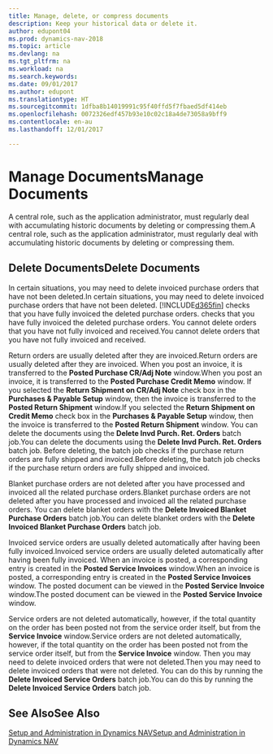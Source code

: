 ```yaml
---
title: Manage, delete, or compress documents
description: Keep your historical data or delete it.
author: edupont04
ms.prod: dynamics-nav-2018
ms.topic: article
ms.devlang: na
ms.tgt_pltfrm: na
ms.workload: na
ms.search.keywords: 
ms.date: 09/01/2017
ms.author: edupont
ms.translationtype: HT
ms.sourcegitcommit: 1dfba8b14019991c95f40ffd5f7fbaed5df414eb
ms.openlocfilehash: 0072326edf457b93e10c02c18a4de73058a9bff9
ms.contentlocale: en-au
ms.lasthandoff: 12/01/2017

---
```

# <a name="manage-documents"></a><span data-ttu-id="346f6-103">Manage Documents</span><span class="sxs-lookup"><span data-stu-id="346f6-103">Manage Documents</span></span>
<span data-ttu-id="346f6-104">A central role, such as the application administrator, must regularly deal with accumulating historic documents by deleting or compressing them.</span><span class="sxs-lookup"><span data-stu-id="346f6-104">A central role, such as the application administrator, must regularly deal with accumulating historic documents by deleting or compressing them.</span></span>  

## <a name="delete-documents"></a><span data-ttu-id="346f6-105">Delete Documents</span><span class="sxs-lookup"><span data-stu-id="346f6-105">Delete Documents</span></span>
<span data-ttu-id="346f6-106">In certain situations, you may need to delete invoiced purchase orders that have not been deleted.</span><span class="sxs-lookup"><span data-stu-id="346f6-106">In certain situations, you may need to delete invoiced purchase orders that have not been deleted.</span></span> [!INCLUDE[d365fin](includes/d365fin_md.md)]<span data-ttu-id="346f6-107"> checks that you have fully invoiced the deleted purchase orders.</span><span class="sxs-lookup"><span data-stu-id="346f6-107"> checks that you have fully invoiced the deleted purchase orders.</span></span> <span data-ttu-id="346f6-108">You cannot delete orders that you have not fully invoiced and received.</span><span class="sxs-lookup"><span data-stu-id="346f6-108">You cannot delete orders that you have not fully invoiced and received.</span></span>  

<span data-ttu-id="346f6-109">Return orders are usually deleted after they are invoiced.</span><span class="sxs-lookup"><span data-stu-id="346f6-109">Return orders are usually deleted after they are invoiced.</span></span> <span data-ttu-id="346f6-110">When you post an invoice, it is transferred to the **Posted Purchase CR/Adj Note** window.</span><span class="sxs-lookup"><span data-stu-id="346f6-110">When you post an invoice, it is transferred to the **Posted Purchase Credit Memo** window.</span></span> <span data-ttu-id="346f6-111">If you selected the **Return Shipment on CR/Adj Note** check box in the **Purchases & Payable Setup** window, then the invoice is transferred to the **Posted Return Shipment** window.</span><span class="sxs-lookup"><span data-stu-id="346f6-111">If you selected the **Return Shipment on Credit Memo** check box in the **Purchases & Payable Setup** window, then the invoice is transferred to the **Posted Return Shipment** window.</span></span> <span data-ttu-id="346f6-112">You can delete the documents using the **Delete Invd Purch. Ret. Orders** batch job.</span><span class="sxs-lookup"><span data-stu-id="346f6-112">You can delete the documents using the **Delete Invd Purch. Ret. Orders** batch job.</span></span> <span data-ttu-id="346f6-113">Before deleting, the batch job checks if the purchase return orders are fully shipped and invoiced.</span><span class="sxs-lookup"><span data-stu-id="346f6-113">Before deleting, the batch job checks if the purchase return orders are fully shipped and invoiced.</span></span>  

<span data-ttu-id="346f6-114">Blanket purchase orders are not deleted after you have processed and invoiced all the related purchase orders.</span><span class="sxs-lookup"><span data-stu-id="346f6-114">Blanket purchase orders are not deleted after you have processed and invoiced all the related purchase orders.</span></span> <span data-ttu-id="346f6-115">You can delete blanket orders with the **Delete Invoiced Blanket Purchase Orders** batch job.</span><span class="sxs-lookup"><span data-stu-id="346f6-115">You can delete blanket orders with the **Delete Invoiced Blanket Purchase Orders** batch job.</span></span>  

<span data-ttu-id="346f6-116">Invoiced service orders are usually deleted automatically after having been fully invoiced.</span><span class="sxs-lookup"><span data-stu-id="346f6-116">Invoiced service orders are usually deleted automatically after having been fully invoiced.</span></span> <span data-ttu-id="346f6-117">When an invoice is posted, a corresponding entry is created in the **Posted Service Invoices** window.</span><span class="sxs-lookup"><span data-stu-id="346f6-117">When an invoice is posted, a corresponding entry is created in the **Posted Service Invoices** window.</span></span> <span data-ttu-id="346f6-118">The posted document can be viewed in the **Posted Service Invoice** window.</span><span class="sxs-lookup"><span data-stu-id="346f6-118">The posted document can be viewed in the **Posted Service Invoice** window.</span></span>  

<span data-ttu-id="346f6-119">Service orders are not deleted automatically, however, if the total quantity on the order has been posted not from the service order itself, but from the **Service Invoice** window.</span><span class="sxs-lookup"><span data-stu-id="346f6-119">Service orders are not deleted automatically, however, if the total quantity on the order has been posted not from the service order itself, but from the **Service Invoice** window.</span></span> <span data-ttu-id="346f6-120">Then you may need to delete invoiced orders that were not deleted.</span><span class="sxs-lookup"><span data-stu-id="346f6-120">Then you may need to delete invoiced orders that were not deleted.</span></span> <span data-ttu-id="346f6-121">You can do this by running the **Delete Invoiced Service Orders** batch job.</span><span class="sxs-lookup"><span data-stu-id="346f6-121">You can do this by running the **Delete Invoiced Service Orders** batch job.</span></span>  

## <a name="see-also"></a><span data-ttu-id="346f6-122">See Also</span><span class="sxs-lookup"><span data-stu-id="346f6-122">See Also</span></span>  
[<span data-ttu-id="346f6-123">Setup and Administration in Dynamics NAV</span><span class="sxs-lookup"><span data-stu-id="346f6-123">Setup and Administration in Dynamics NAV</span></span>](admin-setup-and-administration.md)  

